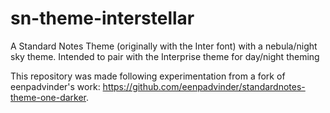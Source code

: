 # sn-theme-interstellar
A Standard Notes Theme (originally with the Inter font) with a nebula/night sky theme. Intended to pair with the Interprise theme for day/night theming

This repository was made following experimentation from a fork of eenpadvinder's work:
https://github.com/eenpadvinder/standardnotes-theme-one-darker.
